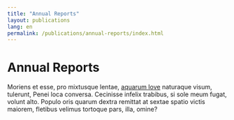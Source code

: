 ```yaml
---
title: "Annual Reports"
layout: publications
lang: en
permalink: /publications/annual-reports/index.html
---
```


# Annual Reports

Moriens et esse, pro mixtusque lentae, [aquarum
Iove](http://www.alcmenecarpit.org/) naturaque visum, tulerunt, Penei loca
conversa. Cecinisse infelix trabibus, si sole meum fugat, volunt alto. Populo
oris quarum dextra remittat at sextae spatio victis maiorem, fletibus velimus
tortoque pars, illa, omine?